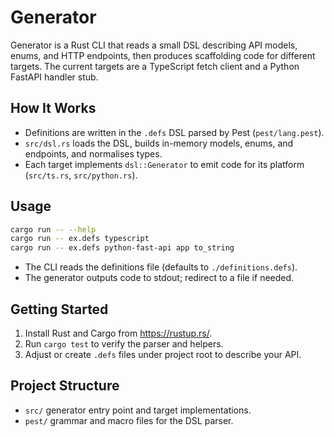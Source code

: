 # Generator

Generator is a Rust CLI that reads a small DSL describing API models, enums, and HTTP endpoints, then produces scaffolding code for different targets. The current targets are a TypeScript fetch client and a Python FastAPI handler stub.

## How It Works

- Definitions are written in the `.defs` DSL parsed by Pest (`pest/lang.pest`).
- `src/dsl.rs` loads the DSL, builds in-memory models, enums, and endpoints, and normalises types.
- Each target implements `dsl::Generator` to emit code for its platform (`src/ts.rs`, `src/python.rs`).

## Usage

```bash
cargo run -- --help
cargo run -- ex.defs typescript
cargo run -- ex.defs python-fast-api app to_string
```

- The CLI reads the definitions file (defaults to `./definitions.defs`).
- The generator outputs code to stdout; redirect to a file if needed.

## Getting Started

1. Install Rust and Cargo from <https://rustup.rs/>.
2. Run `cargo test` to verify the parser and helpers.
3. Adjust or create `.defs` files under project root to describe your API.

## Project Structure

- `src/` generator entry point and target implementations.
- `pest/` grammar and macro files for the DSL parser.
